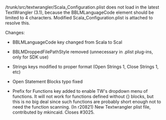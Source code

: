 /trunk/src/textwrangler/Scala_Configuration.plist does not load in the latest TextWrangler (3.1), because the BBLMLanguageCode element should be limited to 4 characters. Modified Scala_Configuration.plist is attached to resolve this.

Changes:

- BBLMLanguageCode key changed from Scala to Scal

- BBLMDroppedFilePathStyle removed (unnecessary in .plist plug-ins, only for SDK use)

- Strings keys modified to proper format (Open Strings 1, Close Strings 1, etc)

- Open Statement Blocks typo fixed

- Prefix for Functions key added to enable TW's dropdown menu of functions. It will not work for functions defined without {} blocks, but this is no big deal since such functions are probably short enough not to need the function scanning.
(In r20821) New Textwrangler plist file, contributed by mkincaid.
Closes #3025.
